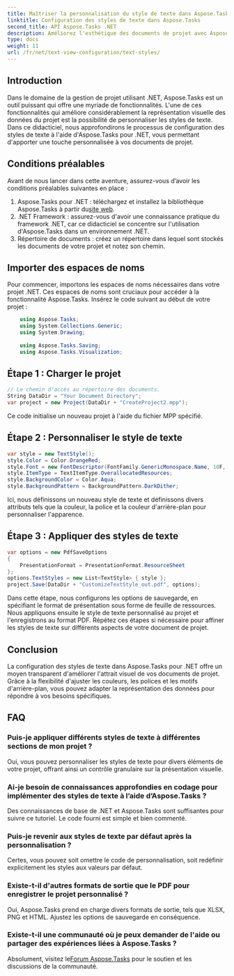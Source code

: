 ```yaml
---
title: Maîtriser la personnalisation du style de texte dans Aspose.Tasks
linktitle: Configuration des styles de texte dans Aspose.Tasks
second_title: API Aspose.Tasks .NET
description: Améliorez l'esthétique des documents de projet avec Aspose.Tasks pour .NET. Personnalisez les styles de texte sans effort pour une représentation visuellement attrayante.
type: docs
weight: 11
url: /fr/net/text-view-configuration/text-styles/
---
```

## Introduction
Dans le domaine de la gestion de projet utilisant .NET, Aspose.Tasks est un outil puissant qui offre une myriade de fonctionnalités. L'une de ces fonctionnalités qui améliore considérablement la représentation visuelle des données du projet est la possibilité de personnaliser les styles de texte. Dans ce didacticiel, nous approfondirons le processus de configuration des styles de texte à l'aide d'Aspose.Tasks pour .NET, vous permettant d'apporter une touche personnalisée à vos documents de projet.
## Conditions préalables
Avant de nous lancer dans cette aventure, assurez-vous d’avoir les conditions préalables suivantes en place :
1.  Aspose.Tasks pour .NET : téléchargez et installez la bibliothèque Aspose.Tasks à partir du[site web](https://releases.aspose.com/tasks/net/).
2. .NET Framework : assurez-vous d'avoir une connaissance pratique du framework .NET, car ce didacticiel se concentre sur l'utilisation d'Aspose.Tasks dans un environnement .NET.
3. Répertoire de documents : créez un répertoire dans lequel sont stockés les documents de votre projet et notez son chemin.
## Importer des espaces de noms
Pour commencer, importons les espaces de noms nécessaires dans votre projet .NET. Ces espaces de noms sont cruciaux pour accéder à la fonctionnalité Aspose.Tasks. Insérez le code suivant au début de votre projet :
```csharp
    using Aspose.Tasks;
    using System.Collections.Generic;
    using System.Drawing;
    
    using Aspose.Tasks.Saving;
    using Aspose.Tasks.Visualization;
```
## Étape 1 : Charger le projet
```csharp
// Le chemin d'accès au répertoire des documents.
String DataDir = "Your Document Directory";
var project = new Project(DataDir + "CreateProject2.mpp");
```
Ce code initialise un nouveau projet à l'aide du fichier MPP spécifié.
## Étape 2 : Personnaliser le style de texte
```csharp
var style = new TextStyle();
style.Color = Color.OrangeRed;
style.Font = new FontDescriptor(FontFamily.GenericMonospace.Name, 10F, FontStyles.Bold | FontStyles.Italic);
style.ItemType = TextItemType.OverallocatedResources;
style.BackgroundColor = Color.Aqua;
style.BackgroundPattern = BackgroundPattern.DarkDither;
```
Ici, nous définissons un nouveau style de texte et définissons divers attributs tels que la couleur, la police et la couleur d'arrière-plan pour personnaliser l'apparence.
## Étape 3 : Appliquer des styles de texte
```csharp
var options = new PdfSaveOptions
{
    PresentationFormat = PresentationFormat.ResourceSheet
};
options.TextStyles = new List<TextStyle> { style };
project.Save(DataDir + "CustomizeTextStyle_out.pdf", options);
```
Dans cette étape, nous configurons les options de sauvegarde, en spécifiant le format de présentation sous forme de feuille de ressources. Nous appliquons ensuite le style de texte personnalisé au projet et l'enregistrons au format PDF.
Répétez ces étapes si nécessaire pour affiner les styles de texte sur différents aspects de votre document de projet.
## Conclusion
La configuration des styles de texte dans Aspose.Tasks pour .NET offre un moyen transparent d'améliorer l'attrait visuel de vos documents de projet. Grâce à la flexibilité d'ajuster les couleurs, les polices et les motifs d'arrière-plan, vous pouvez adapter la représentation des données pour répondre à vos besoins spécifiques.
## FAQ
### Puis-je appliquer différents styles de texte à différentes sections de mon projet ?
Oui, vous pouvez personnaliser les styles de texte pour divers éléments de votre projet, offrant ainsi un contrôle granulaire sur la présentation visuelle.
### Ai-je besoin de connaissances approfondies en codage pour implémenter des styles de texte à l’aide d’Aspose.Tasks ?
Des connaissances de base de .NET et Aspose.Tasks sont suffisantes pour suivre ce tutoriel. Le code fourni est simple et bien commenté.
### Puis-je revenir aux styles de texte par défaut après la personnalisation ?
Certes, vous pouvez soit omettre le code de personnalisation, soit redéfinir explicitement les styles aux valeurs par défaut.
### Existe-t-il d'autres formats de sortie que le PDF pour enregistrer le projet personnalisé ?
Oui, Aspose.Tasks prend en charge divers formats de sortie, tels que XLSX, PNG et HTML. Ajustez les options de sauvegarde en conséquence.
### Existe-t-il une communauté où je peux demander de l'aide ou partager des expériences liées à Aspose.Tasks ?
 Absolument, visitez le[Forum Aspose.Tasks](https://forum.aspose.com/c/tasks/15) pour le soutien et les discussions de la communauté.